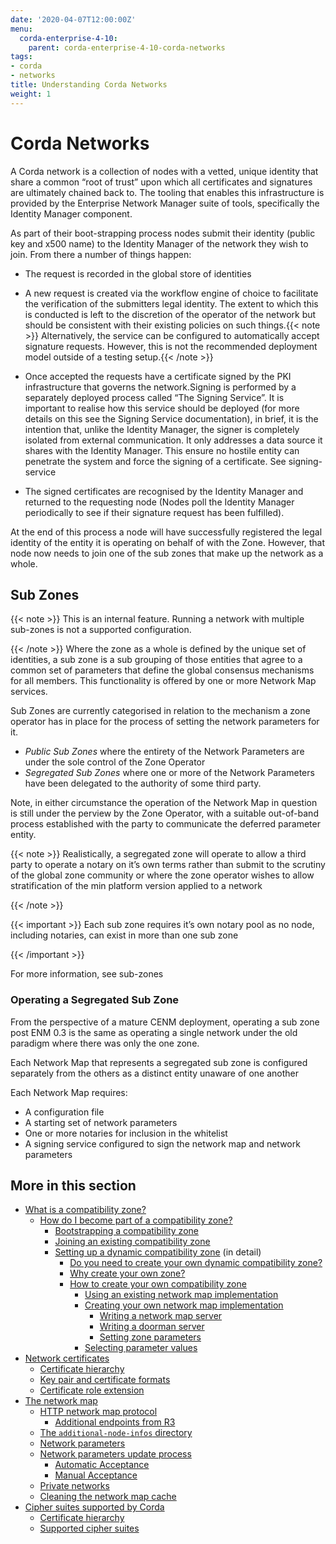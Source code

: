 ```yaml
---
date: '2020-04-07T12:00:00Z'
menu:
  corda-enterprise-4-10:
    parent: corda-enterprise-4-10-corda-networks
tags:
- corda
- networks
title: Understanding Corda Networks
weight: 1
---
```


# Corda Networks

A Corda network is a collection of nodes with a vetted, unique identity that share a common “root of trust”
upon which all certificates and signatures are ultimately chained back to. The tooling that enables this infrastructure
is provided by the Enterprise Network Manager suite of tools, specifically the Identity Manager component.

As part of their boot-strapping process nodes submit their identity (public key and x500 name) to the Identity Manager
of the network they wish to join. From there a number of things happen:


* The request is recorded in the global store of identities
* A new request is created via the workflow engine of choice to facilitate the verification of the submitters legal
identity. The extent to which this is conducted is left to the discretion of the operator of the network but
should be consistent with their existing policies on such things.{{< note >}}
Alternatively, the service can be configured to automatically accept signature requests. However, this is
not the recommended deployment model outside of a testing setup.{{< /note >}}

* Once accepted the requests have a certificate signed by the PKI infrastructure that governs the network.Signing is performed by a separately deployed process called “The Signing Service”. It is important to realise how
this service should be deployed (for more details on this see the Signing Service documentation), in brief, it is the
intention that, unlike the Identity Manager, the signer is completely isolated from external communication. It only
addresses a data source it shares with the Identity Manager. This ensure no hostile entity can penetrate the system
and force the signing of a certificate. See signing-service
* The signed certificates are recognised by the Identity Manager and returned to the requesting node (Nodes poll the
Identity Manager periodically to see if their signature request has been fulfilled).

At the end of this process a node will have successfully registered the legal identity of the entity it is operating
on behalf of with the Zone. However, that node now needs to join one of the sub zones that make up the network as a
whole.


## Sub Zones

{{< note >}}
This is an internal feature. Running a network with multiple sub-zones is not a supported configuration.

{{< /note >}}
Where the zone as a whole is defined by the unique set of identities, a sub zone is a sub grouping of those entities
that agree to a common set of parameters that define the global consensus mechanisms for all members. This functionality
is offered by one or more Network Map services.

Sub Zones are currently categorised in relation to the mechanism a zone operator has in place for the process of
setting the network parameters for it.


* *Public Sub Zones* where the entirety of the Network Parameters are under the sole control of the Zone Operator
* *Segregated Sub Zones* where one or more of the Network Parameters have been delegated to the authority of some
third party.

Note, in either circumstance the operation of the Network Map in question is still under the perview by the Zone
Operator, with a suitable out-of-band process established with the party to communicate the deferred parameter
entity.

{{< note >}}
Realistically, a segregated zone will operate to allow a third party to operate a notary on it’s own
terms rather than submit to the scrutiny of the global zone community or where the zone operator wishes to allow
stratification of the min platform version applied to a network

{{< /note >}}

{{< important >}}
Each sub zone requires it’s own notary pool as no node, including notaries, can exist in more than
one sub zone


{{< /important >}}

For more information, see sub-zones


### Operating a Segregated Sub Zone

From the perspective of a mature CENM deployment, operating a sub zone post ENM 0.3 is the same as operating a single
network under the old paradigm where there was only the one zone.

Each Network Map that represents a segregated sub zone is configured separately from the others as a distinct entity
unaware of one another

Each Network Map requires:

* A configuration file
* A starting set of network parameters
* One or more notaries for inclusion in the whitelist
* A signing service configured to sign the network map and network parameters


## More in this section

* [What is a compatibility zone?](compatibility-zones.md)
    * [How do I become part of a compatibility zone?](compatibility-zones.html#how-do-i-become-part-of-a-compatibility-zone)
        * [Bootstrapping a compatibility zone](compatibility-zones.html#bootstrapping-a-compatibility-zone)
        * [Joining an existing compatibility zone](compatibility-zones.html#joining-an-existing-compatibility-zone)
        * [Setting up a dynamic compatibility zone](setting-up-a-dynamic-compatibility-zone.md) (in detail)
            * [Do you need to create your own dynamic compatibility zone?](setting-up-a-dynamic-compatibility-zone.html#do-you-need-to-create-your-own-dynamic-compatibility-zone)
            * [Why create your own zone?](setting-up-a-dynamic-compatibility-zone.html#why-create-your-own-zone)
            * [How to create your own compatibility zone](setting-up-a-dynamic-compatibility-zone.html#how-to-create-your-own-compatibility-zone)
                * [Using an existing network map implementation](setting-up-a-dynamic-compatibility-zone.html#using-an-existing-network-map-implementation)
                * [Creating your own network map implementation](setting-up-a-dynamic-compatibility-zone.html#creating-your-own-network-map-implementation)
                    * [Writing a network map server](setting-up-a-dynamic-compatibility-zone.html#writing-a-network-map-server)
                    * [Writing a doorman server](setting-up-a-dynamic-compatibility-zone.html#writing-a-doorman-server)
                    * [Setting zone parameters](setting-up-a-dynamic-compatibility-zone.html#setting-zone-parameters)
                * [Selecting parameter values](setting-up-a-dynamic-compatibility-zone.html#selecting-parameter-values)
* [Network certificates](permissioning.md)
    * [Certificate hierarchy](permissioning.html#certificate-hierarchy)
    * [Key pair and certificate formats](permissioning.html#key-pair-and-certificate-formats)
    * [Certificate role extension](permissioning.html#certificate-role-extension)
* [The network map](network-map.md)
    * [HTTP network map protocol](network-map.html#http-network-map-protocol)
        * [Additional endpoints from R3](network-map.html#additional-endpoints-from-r3)
    * <a href="network-map.html#the-additional-node-infos-directory">The `additional-node-infos` directory</a>
    * [Network parameters](network-map.html#network-parameters)
    * [Network parameters update process](network-map.html#network-parameters-update-process)
        * [Automatic Acceptance](network-map.html#automatic-acceptance)
        * [Manual Acceptance](network-map.html#manual-acceptance)
    * [Private networks](network-map.html#private-networks)
    * [Cleaning the network map cache](network-map.html#cleaning-the-network-map-cache)
* [Cipher suites supported by Corda](cipher-suites.md)
    * [Certificate hierarchy](cipher-suites.html#certificate-hierarchy)
    * [Supported cipher suites](cipher-suites.html#supported-cipher-suites)
